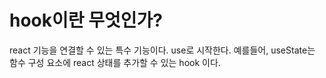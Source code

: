 # hook이란 무엇인가?

react 기능을 연결할 수 있는 특수 기능이다. use로 시작한다.
예를들어, useState는 함수 구성 요소에 react 상태를 추가할 수 있는 hook 이다.
